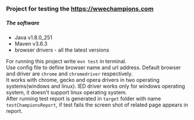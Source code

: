 ### Project for testing the https://wwechampions.com

##### The software
<ul>
    <li>Java v1.8.0_251</li>
    <li>Maven v3.6.3</li>
    <li>browser drivers - all the latest versions</li>
</ul>
For running this project write <code>mvn test</code> in terminal.
<br>
Use config file to define browser name and url address. Default browser and driver
are <code>chrome</code> and <code>chromedriver</code> respectively.
<br>
It works with chrome, gecko and opera drivers in two operating systems(windows and linux).
IED driver works only for windows operating system, it doesn't support linux operating system.
<br>
After running test report is generated in <code>target</code> folder with name <code>testChampionsReport</code>, if test fails the screen shot of related page appears in report.
